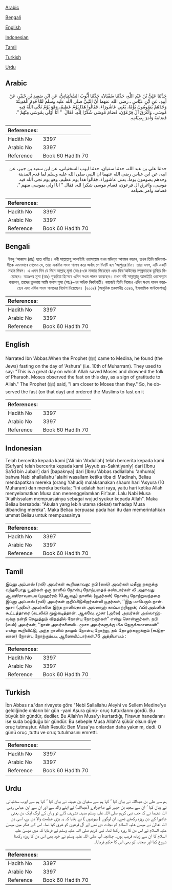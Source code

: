[Arabic](#arabic)

[Bengali](#bengali)

[English](#english)

[Indonesian](#indonesian)

[Tamil](#tamil)

[Turkish](#turkish)

[Urdu](#urdu)

## Arabic


<div dir="rtl" lang="ar" style={{fontSize:'larger',backgroundColor:'#f8f9fa',padding:20}}>
حَدَّثَنَا عَلِيُّ بْنُ عَبْدِ اللَّهِ، حَدَّثَنَا سُفْيَانُ، حَدَّثَنَا أَيُّوبُ السَّخْتِيَانِيُّ، عَنِ ابْنِ سَعِيدِ بْنِ جُبَيْرٍ، عَنْ أَبِيهِ، عَنِ ابْنِ عَبَّاسٍ ـ رضى الله عنهما أَنَّ النَّبِيَّ صلى الله عليه وسلم لَمَّا قَدِمَ الْمَدِينَةَ وَجَدَهُمْ يَصُومُونَ يَوْمًا، يَعْنِي عَاشُورَاءَ، فَقَالُوا هَذَا يَوْمٌ عَظِيمٌ، وَهْوَ يَوْمٌ نَجَّى اللَّهُ فِيهِ مُوسَى، وَأَغْرَقَ آلَ فِرْعَوْنَ، فَصَامَ مُوسَى شُكْرًا لِلَّهِ‏.‏ فَقَالَ ‏ "‏ أَنَا أَوْلَى بِمُوسَى مِنْهُمْ ‏"‏‏.‏ فَصَامَهُ وَأَمَرَ بِصِيَامِهِ‏.‏
</div>
<div style={{backgroundColor:'#f8f9fa',padding:20, marginBottom: 10}}><table> <thead> <tr> <th>References:</th> <th></th> </tr> </thead> <tbody><tr><td>Hadith No</td><td>3397</td></tr><tr><td>Arabic No</td><td>3397</td></tr><tr><td>Reference</td><td>Book 60 Hadith 70</td></tr></tbody></table></div>


<div dir="rtl" lang="ar" style={{fontSize:'larger',backgroundColor:'#f8f9fa',padding:20}}>
حدثنا علي بن عبد الله، حدثنا سفيان، حدثنا ايوب السختياني، عن ابن سعيد بن جبير، عن ابيه، عن ابن عباس رضى الله عنهما ان النبي صلى الله عليه وسلم لما قدم المدينة وجدهم يصومون يوما، يعني عاشوراء، فقالوا هذا يوم عظيم، وهو يوم نجى الله فيه موسى، واغرق ال فرعون، فصام موسى شكرا لله. فقال " انا اولى بموسى منهم ". فصامه وامر بصيامه
</div>
<div style={{backgroundColor:'#f8f9fa',padding:20, marginBottom: 10}}><table> <thead> <tr> <th>References:</th> <th></th> </tr> </thead> <tbody><tr><td>Hadith No</td><td>3397</td></tr><tr><td>Arabic No</td><td>3397</td></tr><tr><td>Reference</td><td>Book 60 Hadith 70</td></tr></tbody></table></div>

## Bengali


<div dir="rtl" lang="bn" style={{fontSize:'larger',backgroundColor:'#f8f9fa',padding:20}}>
ইবনু ‘আব্বাস (রাঃ) হতে বর্ণিত। নবী সাল্লাল্লাহু আলাইহি ওয়াসাল্লাম যখন মদিনা্য় আগমন করেন, তখন তিনি মদিনাবাসীকে এমনভাবে পেলেন যে, তারা একদিন সওম পালন করে অর্থাৎ সে দিনটি হল ‘আশুরার দিন। তারা বলল, এটি একটি মহান দিবস। এ এমন দিন যে দিনে আল্লাহ্ মূসা (আঃ)-কে নাজাত দিয়েছেন এবং ফির‘আউনের সম্প্রদায়কে ডুবিয়ে দিয়েছেন। অতঃপর মূসা (আঃ) শুকরিয়া হিসেবে এদিন সওম পালন করেছেন। তখন নবী সাল্লাল্লাহু আলাইহি ওয়াসাল্লাম বললেন, তাদের তুলনায় আমি হলাম মূসা (আঃ)-এর অধিক নিকটবর্তী। কাজেই তিনি নিজেও এদিন সওম পালন করেছেন এবং এদিন সওম পালনের নির্দেশ দিয়েছেন। (২০০৪) (আধুনিক প্রকাশনীঃ ৩১৪৬, ইসলামিক ফাউন্ডেশনঃ)
</div>
<div style={{backgroundColor:'#f8f9fa',padding:20, marginBottom: 10}}><table> <thead> <tr> <th>References:</th> <th></th> </tr> </thead> <tbody><tr><td>Hadith No</td><td>3397</td></tr><tr><td>Arabic No</td><td>3397</td></tr><tr><td>Reference</td><td>Book 60 Hadith 70</td></tr></tbody></table></div>

## English


<div dir="ltr" lang="en" style={{fontSize:'larger',backgroundColor:'#f8f9fa',padding:20}}>
Narrated Ibn 'Abbas:When the Prophet (ﷺ) came to Medina, he found (the Jews) fasting on the day of 'Ashura' (i.e. 10th of Muharram). They used to say: "This is a great day on which Allah saved Moses and drowned the folk of Pharaoh. Moses observed the fast on this day, as a sign of gratitude to Allah." The Prophet (ﷺ) said, "I am closer to Moses than they." So, he observed the fast (on that day) and ordered the Muslims to fast on it
</div>
<div style={{backgroundColor:'#f8f9fa',padding:20, marginBottom: 10}}><table> <thead> <tr> <th>References:</th> <th></th> </tr> </thead> <tbody><tr><td>Hadith No</td><td>3397</td></tr><tr><td>Arabic No</td><td>3397</td></tr><tr><td>Reference</td><td>Book 60 Hadith 70</td></tr></tbody></table></div>

## Indonesian


<div dir="ltr" lang="id" style={{fontSize:'larger',backgroundColor:'#f8f9fa',padding:20}}>
Telah bercerita kepada kami ['Ali bin 'Abdullah] telah bercerita kepada kami [Sufyan] telah bercerita kepada kami [Ayyub as-Sakhtiyaniy] dari [Ibnu Sa'id bin Jubair] dari [bapaknya] dari [Ibnu 'Abbas radliallahu 'anhuma] bahwa Nabi shallallahu 'alaihi wasallam ketika tiba di Madinah, Beliau mendapatkan mereka (orang Yahudi) malaksanakan shaum hari 'Asyura (10 Muharam) dan mereka berkata; "Ini adalah hari raya, yaitu hari ketika Allah menyelamatkan Musa dan menenggelamkan Fir'aun. Lalu Nabi Musa 'Alaihissalam mempuasainya sebagai wujud syukur kepada Allah". Maka Beliau bersabda: "Akulah yang lebih utama (dekat) terhadap Musa dibanding mereka". Maka Beliau berpuasa pada hari itu dan memerintahkan ummat Beliau untuk mempuasainya
</div>
<div style={{backgroundColor:'#f8f9fa',padding:20, marginBottom: 10}}><table> <thead> <tr> <th>References:</th> <th></th> </tr> </thead> <tbody><tr><td>Hadith No</td><td>3397</td></tr><tr><td>Arabic No</td><td>3397</td></tr><tr><td>Reference</td><td>Book 60 Hadith 70</td></tr></tbody></table></div>

## Tamil


<div dir="ltr" lang="ta" style={{fontSize:'larger',backgroundColor:'#f8f9fa',padding:20}}>
இப்னு அப்பாஸ் (ரலி) அவர்கள் கூறியதாவது: நபி (ஸல்) அவர்கள் மதீனா நகருக்கு வந்தபோது யூதர்கள் ஒரு நாளில் நோன்பு நோற்பதைக் கண்டார்கள் லி அதாவது ஆஷூராவுடைய (முஹர்ரம் 10ஆவது) நாளில் (யூதர்கள்) நோன்பு நோற்றுவந்ததை இப்னு அப்பாஸ் (ரலி) அவர்கள் குறிப்பிடுகிறார்கள்லி யூதர்கள், ‘‘இது மாபெரும் நாள். மூசா (அலை) அவர்களை இந்த நாளில்தான் அல்லாஹ் காப்பாற்றினான்; ஃபிர்அவ்னின் கூட்டத்தாரை (கடலில்) மூழ்கடித்தான். ஆகவே, மூசா (அலை) அவர்கள் அல்லாஹ்வுக்கு நன்றி செலுத்தும் விதத்தில் நோன்பு நோற்றார்கள்” என்று சொன்னார்கள். நபி (ஸல்) அவர்கள், ‘‘நான் அவர்களைவிட மூசா அவர்களுக்கு மிக நெருக்கமானவன்” என்று கூறிவிட்டு, அந்த நாளில் தாமும் நோன்பு நோற்று, தம் தோழர்களுக்கும் (கூடுதலான) நோன்பு நோற்கும்படி ஆணையிட்டார்கள்.76 அத்தியாயம் :
</div>
<div style={{backgroundColor:'#f8f9fa',padding:20, marginBottom: 10}}><table> <thead> <tr> <th>References:</th> <th></th> </tr> </thead> <tbody><tr><td>Hadith No</td><td>3397</td></tr><tr><td>Arabic No</td><td>3397</td></tr><tr><td>Reference</td><td>Book 60 Hadith 70</td></tr></tbody></table></div>

## Turkish


<div dir="ltr" lang="tr" style={{fontSize:'larger',backgroundColor:'#f8f9fa',padding:20}}>
İbn Abbas r.a.'dan rivayete göre "Nebi Sallallahu Aleyhi ve Sellem Medine'ye geldiğinde onların bir gün -yani Aşura günü- oruç tuttuklarını gördü. Bu büyük bir gündür, dediler. Bu Allah'ın Musa'yı kurtardığı, Firavun hanedanını ise suda boğduğu bir gündür. Bu sebeple Musa Allah'a şükür olsun diye oruç tutmuştur. Allah Resulü: Ben Musa'ya onlardan daha yakınım, dedi. O günü oruç ,tuttu ve oruç tutulmasını emrettL
</div>
<div style={{backgroundColor:'#f8f9fa',padding:20, marginBottom: 10}}><table> <thead> <tr> <th>References:</th> <th></th> </tr> </thead> <tbody><tr><td>Hadith No</td><td>3397</td></tr><tr><td>Arabic No</td><td>3397</td></tr><tr><td>Reference</td><td>Book 60 Hadith 70</td></tr></tbody></table></div>

## Urdu


<div dir="rtl" lang="ur" style={{fontSize:'larger',backgroundColor:'#f8f9fa',padding:20}}>
ہم سے علی بن عبداللہ نے بیان کیا ‘ کہا ہم سے سفیان بن عیینہ نے بیان کیا ‘ کہا ہم سے ایوب سختیانی نے بیان کیا ‘ ان سے سعید بن جبیر کے صاحبزادے (عبداللہ) نے اپنے والد سے اور ان سے ابن عباس رضی اللہ عنہما نے کہ جب نبی کریم صلی اللہ علیہ وسلم مدینہ تشریف لائے تو وہاں کے لوگ ایک دن یعنی عاشورا کے دن روزہ رکھتے تھے۔ ان لوگوں ( یہودیوں ) نے بتایا کہ یہ بڑی عظمت والا دن ہے، اسی دن اللہ تعالیٰ نے موسیٰ علیہ السلام کو نجات دی تھی اور آل فرعون کو غرق کیا تھا۔ اس کے شکر میں موسیٰ علیہ السلام نے اس دن کا روزہ رکھا تھا۔ نبی کریم صلی اللہ علیہ وسلم نے فرمایا کہ میں موسیٰ علیہ السلام کا ان سے زیادہ قریب ہوں۔ چنانچہ آپ صلی اللہ علیہ وسلم نے خود بھی اس دن کا روزہ رکھنا شروع کیا اور صحابہ کو بھی اس کا حکم فرمایا۔
</div>
<div style={{backgroundColor:'#f8f9fa',padding:20, marginBottom: 10}}><table> <thead> <tr> <th>References:</th> <th></th> </tr> </thead> <tbody><tr><td>Hadith No</td><td>3397</td></tr><tr><td>Arabic No</td><td>3397</td></tr><tr><td>Reference</td><td>Book 60 Hadith 70</td></tr></tbody></table></div>